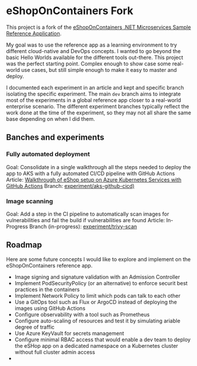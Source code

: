 # eShopOnContainers Fork
This project is a fork of the [eShopOnContainers .NET Microservices Sample Reference Application](https://github.com/dotnet-architecture/eShopOnContainers).

My goal was to use the reference app as a learning environment to try different cloud-native and DevOps concepts. I wanted to go beyond the basic Hello Worlds available for the different tools out-there. This project was the perfect starting point. Complex enough to show case some real-world use cases, but still simple enough to make it easy to master and deploy.

I documented each experiment in an article and kept and specific branch isolating the specific experiment. The main `dev` branch aims to integrate most of the experiments in a global reference app closer to a real-world enterprise scenario. The different experiment branches typically reflect the work done at the time of the experiment, so they may not all share the same base depending on when I did them.

## Banches and experiments

### Fully automated deployment
Goal: Consolidate in a single walkthrough all the steps needed to deploy the app to AKS with a fully automated CI/CD pipeline with GitHub Actions
Article: [Walkthrough of eShop setup on Azure Kubernetes Services with GitHub Actions](https://faun.pub/walkthrough-of-eshop-setup-on-azure-kubernetes-services-and-github-actions-7fa74d6496c3)
Branch: [experiment/aks-github-cicd)](https://github.com/oliviergaumond/eShopOnContainers/tree/experiment/aks-github-cicd)

### Image scanning
Goal: Add a step in the CI pipeline to automatically scan images for vulnerabilities and fail the build if vulnerabilities are found
Article: In-Progress
Branch (in-progress): [experiment/trivy-scan](https://github.com/oliviergaumond/eShopOnContainers/tree/experiment/trivy-scan)


## Roadmap
Here are some future concepts I would like to explore and implement on the eShopOnContainers reference app.
- Image signing and signature validation with an Admission Controller
- Implement PodSecurityPolicy (or an alternative) to enforce securit best practices in the containers
- Implement Network Policy to limit which pods can talk to each other
- Use a GitOps tool such as Flux or ArgoCD instead of deploying the images using GitHub Actions
- Configure observability with a tool such as Prometheus
- Configure auto-scaling of resources and test it by simulating ariable degree of traffic
- Use Azure KeyVault for secrets management
- Configure minimal RBAC access that would enable a dev team to deploy the eSHop app on a dedicated namespace on a Kubernetes cluster without full cluster admin access
- 

